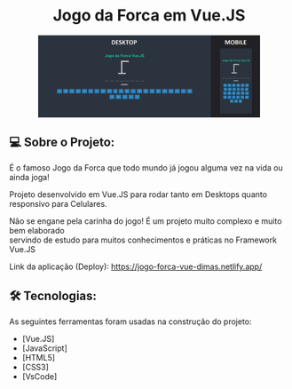 <h1 align="center">
    Jogo da Forca em Vue.JS
</h1>

<p align="center" style="display: flex; align-items: flex-start; justify-content: center;">
  <img alt="PROJECT" title="#PROJECT" src="https://github.com/dimascapelari/jogoForcaVueJS/blob/main/src/assets/github.jpg" width="400px">
</p>



## 💻 Sobre o Projeto:

É o famoso Jogo da Forca que todo mundo já jogou alguma vez na vida ou ainda joga! <br> 

Projeto desenvolvido em Vue.JS para rodar tanto em Desktops quanto responsivo para Celulares. <br> 

Não se engane pela carinha do jogo! É um projeto muito complexo e muito bem elaborado <br>
servindo de estudo para muitos conhecimentos e práticas no Framework Vue.JS


Link da aplicação (Deploy): https://jogo-forca-vue-dimas.netlify.app/

## 🛠 Tecnologias:

As seguintes ferramentas foram usadas na construção do projeto:

- [Vue.JS]
- [JavaScript]
- [HTML5]
- [CSS3]
- [VsCode]
